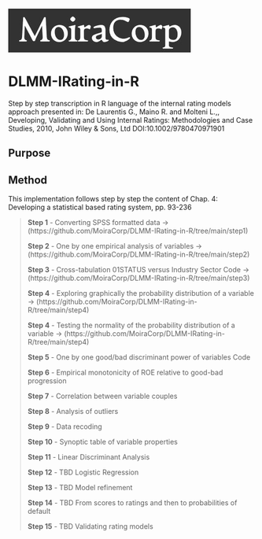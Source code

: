 ![MoiraCorp logo](/assets/images/MoiraCorp_Capture.jpg)
# DLMM-IRating-in-R
Step by step transcription in R language of the internal rating models approach presented in: De Laurentis G., Maino R. and Molteni L.,, Developing, Validating and Using Internal Ratings: Methodologies and Case Studies, 2010, John Wiley &amp; Sons, Ltd  DOI:10.1002/9780470971901 

## Purpose

## Method
This implementation follows step by step the content of Chap. 4:  Developing a statistical based rating system, pp. 93-236

> <p><strong>Step 1</strong> - Converting SPSS formatted data -> (https://github.com/MoiraCorp/DLMM-IRating-in-R/tree/main/step1)</p>
> <p><strong>Step 2</strong> - One by one empirical analysis of variables -> (https://github.com/MoiraCorp/DLMM-IRating-in-R/tree/main/step2)</p>
> <p><strong>Step 3</strong> - Cross-tabulation 01STATUS versus Industry Sector Code -> (https://github.com/MoiraCorp/DLMM-IRating-in-R/tree/main/step3)</p>
> <p><strong>Step 4</strong> - Exploring graphically the probability distribution of a variable  -> (https://github.com/MoiraCorp/DLMM-IRating-in-R/tree/main/step4)</p>
> <p><strong>Step 4</strong> - Testing the normality of the probability distribution of a variable  -> (https://github.com/MoiraCorp/DLMM-IRating-in-R/tree/main/step4)</p>
> <p><strong>Step 5</strong> - One by one good/bad discriminant power of variables Code</p>
> <p><strong>Step 6</strong> - Empirical monotonicity of ROE relative to good-bad progression</p>
> <p><strong>Step 7</strong> - Correlation between variable couples</p>
> <p><strong>Step 8</strong> - Analysis of outliers</p>
> <p><strong>Step 9</strong> - Data recoding</p>
> <p><strong>Step 10</strong> - Synoptic table of variable properties</p>
> <p><strong>Step 11</strong> - Linear Discriminant Analysis</p>
> <p><strong>Step 12</strong> - TBD Logistic Regression</p>
> <p><strong>Step 13</strong> - TBD Model refinement</p>
> <p><strong>Step 14</strong> - TBD From scores to ratings and then to probabilities of default</p>
> <p><strong>Step 15</strong> - TBD Validating rating models</p>
